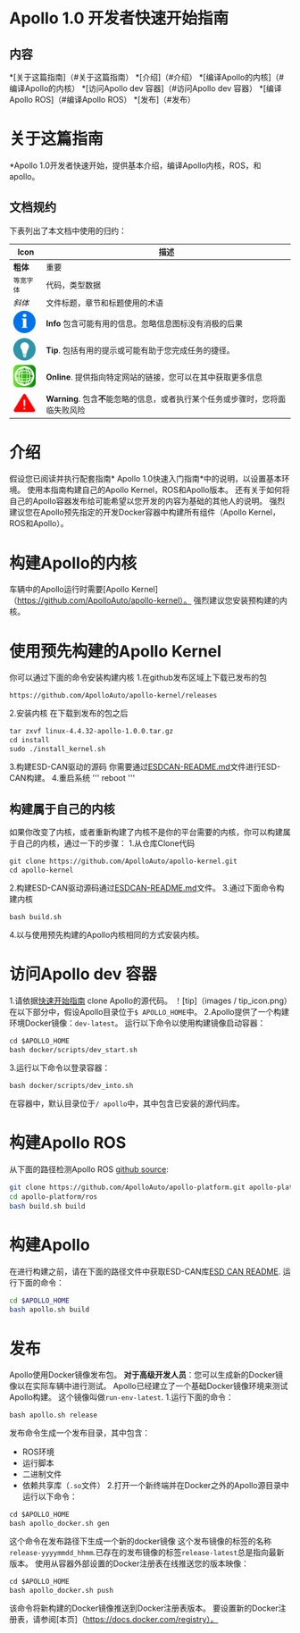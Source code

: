 # Apollo 1.0 开发者快速开始指南 
## 内容
*[关于这篇指南]（#关于这篇指南）
*[介绍]（#介绍）
*[编译Apollo的内核]（#编译Apollo的内核）
*[访问Apollo dev 容器]（#访问Apollo dev 容器）
*[编译Apollo ROS]（#编译Apollo ROS）
*[发布]（#发布）

# 关于这篇指南
*Apollo 1.0开发者快速开始，提供基本介绍，编译Apollo内核，ROS，和apollo。
## 文档规约

下表列出了本文档中使用的归约：

| **Icon**                            | **描述**                                   |
| ----------------------------------- | ---------------------------------------- |
| **粗体**                              | 重要                                       |
| `等宽字体`                              | 代码，类型数据                                  |
| _斜体_                                | 文件标题，章节和标题使用的术语                          |
| ![info](images/info_icon.png)       | **Info**  包含可能有用的信息。忽略信息图标没有消极的后果        |
| ![tip](images/tip_icon.png)         | **Tip**. 包括有用的提示或可能有助于您完成任务的捷径。          |
| ![online](images/online_icon.png)   | **Online**. 提供指向特定网站的链接，您可以在其中获取更多信息     |
| ![warning](images/warning_icon.png) | **Warning**. 包含**不**能忽略的信息，或者执行某个任务或步骤时，您将面临失败风险 |
# 介绍
假设您已阅读并执行配套指南* Apollo 1.0快速入门指南*中的说明，以设置基本环境。 使用本指南构建自己的Apollo Kernel，ROS和Apollo版本。 还有关于如何将自己的Apollo容器发布给可能希望以您开发的内容为基础的其他人的说明。 强烈建议您在Apollo预先指定的开发Docker容器中构建所有组件（Apollo Kernel，ROS和Apollo）。
# 构建Apollo的内核
车辆中的Apollo运行时需要[Apollo Kernel]（https://github.com/ApolloAuto/apollo-kernel）。 强烈建议您安装预构建的内核。
# 使用预先构建的Apollo Kernel
你可以通过下面的命令安装构建内核
1.在github发布区域上下载已发布的包
```
https://github.com/ApolloAuto/apollo-kernel/releases
```
2.安装内核
在下载到发布的包之后
```
tar zxvf linux-4.4.32-apollo-1.0.0.tar.gz
cd install
sudo ./install_kernel.sh
```
3.构建ESD-CAN驱动的源码
你需要通过[ESDCAN-README.md](https://github.com/ApolloAuto/apollo-kernel/blob/master/linux/ESDCAN-README.md)文件进行ESD-CAN构建。
4.重启系统
'''
reboot
'''
## 构建属于自己的内核
如果你改变了内核，或者重新构建了内核不是你的平台需要的内核，你可以构建属于自己的内核，通过一下的步骤：
1.从仓库Clone代码
```
git clone https://github.com/ApolloAuto/apollo-kernel.git
cd apollo-kernel
```
2.构建ESD-CAN驱动源码通过[ESDCAN-README.md](https://github.com/ApolloAuto/apollo-kernel/blob/master/linux/ESDCAN-README.md)文件。
3.通过下面命令构建内核
```
bash build.sh
```
4.以与使用预先构建的Apollo内核相同的方式安装内核。
# 访问Apollo dev 容器
1.请依据[快速开始指南](https://github.com/ApolloAuto/apollo/blob/master/docs/quickstart/apollo_1_0_quick_start.md) clone Apollo的源代码。
！[tip]（images / tip_icon.png）在以下部分中，假设Apollo目录位于`$ APOLLO_HOME`中。
2.Apollo提供了一个构建环境Docker镜像：`dev-latest`。 运行以下命令以使用构建镜像启动容器：
```
cd $APOLLO_HOME
bash docker/scripts/dev_start.sh
```
3.运行以下命令以登录容器：
```
bash docker/scripts/dev_into.sh
```
在容器中，默认目录位于`/ apollo`中，其中包含已安装的源代码库。
# 构建Apollo ROS
从下面的路径检测Apollo ROS [github source](https://github.com/ApolloAuto/apollo-platform):
```bash
git clone https://github.com/ApolloAuto/apollo-platform.git apollo-platform
cd apollo-platform/ros
bash build.sh build
```

# 构建Apollo
在进行构建之前，请在下面的路径文件中获取ESD-CAN库[ESD CAN README](https://github.com/ApolloAuto/apollo/blob/master/third_party/can_card_library/esd_can/README.md).
运行下面的命令：
```bash
cd $APOLLO_HOME
bash apollo.sh build
```
# 发布
Apollo使用Docker镜像发布包。 **对于高级开发人员**：您可以生成新的Docker镜像以在实际车辆中进行测试。 Apollo已经建立了一个基础Docker镜像环境来测试Apollo构建。
这个镜像叫做`run-env-latest`.
1.运行下面的命令：
```
bash apollo.sh release
```
发布命令生成一个发布目录，其中包含：

 -  ROS环境
 - 运行脚本
 - 二进制文件
 - 依赖共享库（`.so`文件）
2.打开一个新终端并在Docker之外的Apollo源目录中运行以下命令：
```
cd $APOLLO_HOME
bash apollo_docker.sh gen
```
这个命令在发布路径下生成一个新的docker镜像
这个发布镜像的标签的名称`release-yyyymmdd_hhmm`.已存在的发布镜像的标签`release-latest`总是指向最新版本。
使用从容器外部设置的Docker注册表在线推送您的版本映像：

```
cd $APOLLO_HOME
bash apollo_docker.sh push
```
该命令将新构建的Docker镜像推送到Docker注册表版本。 要设置新的Docker注册表，请参阅[本页]（https://docs.docker.com/registry）。
